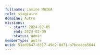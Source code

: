 ```yaml
---
fullname: Lamine MAIGA
role: stagiaire
domaine: Autre
missions:
  - start: 2024-02-05
    end: 2024-02-09
    status: admin
memberType: autre
uuid: 51ad9647-8317-49d2-8d71-a7bceaea5644
---
```


